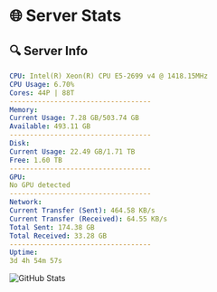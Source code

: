 # 🌐 Server Stats
## 🔍 Server Info
```yaml
CPU: Intel(R) Xeon(R) CPU E5-2699 v4 @ 1418.15MHz
CPU Usage: 6.70%
Cores: 44P | 88T
-----------------------------------
Memory:
Current Usage: 7.28 GB/503.74 GB
Available: 493.11 GB
-----------------------------------
Disk:
Current Usage: 22.49 GB/1.71 TB
Free: 1.60 TB
-----------------------------------
GPU:
No GPU detected
-----------------------------------
Network:
Current Transfer (Sent): 464.58 KB/s
Current Transfer (Received): 64.55 KB/s
Total Sent: 174.38 GB
Total Received: 33.28 GB
-----------------------------------
Uptime:
3d 4h 54m 57s
```
![GitHub Stats](https://img.shields.io/badge/Updated-2025-04-22_22:03:45-blue)